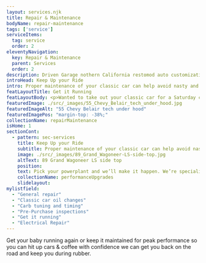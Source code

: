 ```yaml
---
layout: services.njk
title: Repair & Maintenance
bodyName: repair-maintenance
tags: ['service']
serviceItems:
  tag: service
  order: 2
eleventyNavigation:
  key: Repair & Maintenance
  parent: Services
  order: 2
description: Driven Garage nothern California restomod auto customization and repair shop  
introHead: Keep Up your Ride
intro: Proper maintenance of your classic car can help avoid nasty and expensive problems down the road. Aggressive and consistent maintenance is the best way to ensure your car will be ready when you want to drive, and that you don't get surprised with unexpected failures. Your car is special - this much you know. What you may not know is that your classic may need special services and additives to keep it running at peak performance.
featLayoutTitle: Get it Running
featLayoutBody: <p>Wanted to take out your classic car for a Saturday crusie and it wouldn't start? We're here in the Bay Area to help you get your baby back on the road.</p><p>From diagnostics to fuel and electrical issuse, our techs will inspect all systems to ensure we'll get you on your way safely. And when you're ready to get a performance boost or other upgrades, we're here for you.</p>
featuredImage: ./src/_images/55_Chevy_Belair_tech_under_hood.jpg
featuredImageAlt: "55 Chevy Belair tech under hood"
featuredImagePos: "margin-top: -38%;"
collectionName: repairMaintenance
isHome: 1
sectionCont:
  - pattern: sec-services
    title: Keep Up your Ride
    subtitle: Proper maintenance of your classic car can help avoid nasty and expensive problems down the road. Aggressive and consistent maintenance is the best way to ensure your car will be ready when you want to drive, and that you don't get surprised with unexpected failures. Your car is special - this much you know. What you may not know is that your classic may need special services and additives to keep it running at peak performance.
    image: ./src/_images/89_Grand_Wagoneer-LS-side-top.jpg
    altText: 89 Grand Wagoneer LS side top
    position: 
    text: Pick your powerplant and we’ll make it happen. We’re specialists in modern engine swaps into classic cars - from mild to wild and oddball combos, we love making your classic better with an engine swap. We know the right parts to make it all work seamlessly and make awesome power and reliability.
    collectionName: performanceUpgrades
    slidelayout:
mylistfield:
  - "General repair"
  - "Classic car oil changes"
  - "Carb tuning and timing"
  - "Pre-Purchase inspections"
  - "Get it running"
  - "Electrical Repair"
---
```


Get your baby running again or keep it maintained for peak performance so you can hit up cars & coffee with confidence we can get you back on the road and keep you during rubber.